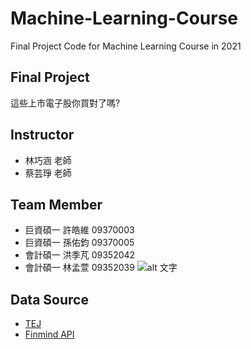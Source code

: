 # Machine-Learning-Course
Final Project Code for Machine Learning Course in 2021 

## Final Project
這些上市電子股你買對了嗎?

## Instructor
* 林巧涵 老師
* 蔡芸琤 老師

## Team Member
* 巨資碩一 許皓維 09370003
* 巨資碩一 孫佑鈞 09370005
* 會計碩一 洪季芃 09352042
* 會計碩一 林孟萱 09352039 ![alt 文字](https://news.idea-show.com/wp-content/uploads/2019/12/%E6%9D%B1%E5%90%B3%E5%A4%A7%E5%AD%B8-520x245.jpg)

## Data Source
* [TEJ](https://www.tej.com.tw/)
* [Finmind API](https://finmindtrade.com/analysis/#/data/api)

